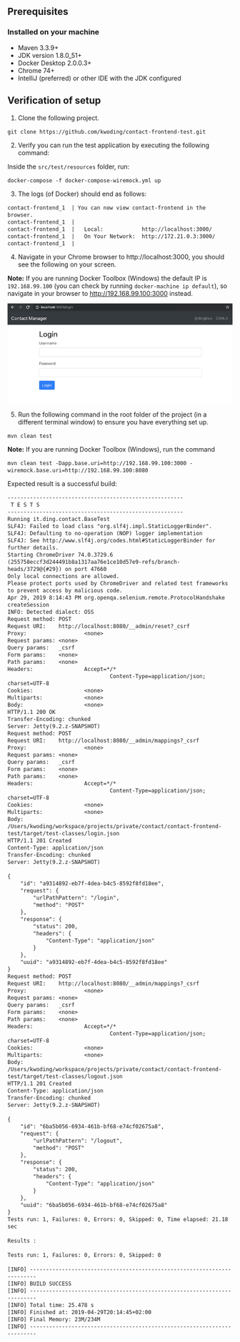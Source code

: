 ## Prerequisites

### Installed on your machine
- Maven 3.3.9+
- JDK version 1.8.0_51+
- Docker Desktop 2.0.0.3+
- Chrome 74+
- IntelliJ (preferred) or other IDE with the JDK configured

## Verification of setup

1. Clone the following project.
```
git clone https://github.com/kwoding/contact-frontend-test.git
```

2. Verify you can run the test application by executing the following command:

Inside the `src/test/resources` folder, run:
```
docker-compose -f docker-compose-wiremock.yml up
```

3. The logs (of Docker) should end as follows:
```
contact-frontend_1  | You can now view contact-frontend in the browser.
contact-frontend_1  | 
contact-frontend_1  |   Local:            http://localhost:3000/
contact-frontend_1  |   On Your Network:  http://172.21.0.3:3000/
contact-frontend_1  | 
```

4. Navigate in your Chrome browser to http://localhost:3000, you should see the following on your screen.

**Note:** If you are running Docker Toolbox (Windows) the default IP is `192.168.99.100` (you can check by running `docker-machine ip default`), so navigate in your browser to http://192.168.99.100:3000 instead.

![Login screen](./img/login_screen.png)

5. Run the following command in the root folder of the project (in a different terminal window) to ensure you have everything set up.

```
mvn clean test
```

**Note:** If you are running Docker Toolbox (Windows), run the command
```
mvn clean test -Dapp.base.uri=http://192.168.99.100:3000 -wiremock.base.uri=http://192.168.99.100:8080
```

Expected result is a successful build:
```
-------------------------------------------------------
 T E S T S
-------------------------------------------------------
Running it.ding.contact.BaseTest
SLF4J: Failed to load class "org.slf4j.impl.StaticLoggerBinder".
SLF4J: Defaulting to no-operation (NOP) logger implementation
SLF4J: See http://www.slf4j.org/codes.html#StaticLoggerBinder for further details.
Starting ChromeDriver 74.0.3729.6 (255758eccf3d244491b8a1317aa76e1ce10d57e9-refs/branch-heads/3729@{#29}) on port 47660
Only local connections are allowed.
Please protect ports used by ChromeDriver and related test frameworks to prevent access by malicious code.
Apr 29, 2019 8:14:43 PM org.openqa.selenium.remote.ProtocolHandshake createSession
INFO: Detected dialect: OSS
Request method: POST
Request URI:    http://localhost:8080/__admin/reset?_csrf
Proxy:                  <none>
Request params: <none>
Query params:   _csrf
Form params:    <none>
Path params:    <none>
Headers:                Accept=*/*
                                Content-Type=application/json; charset=UTF-8
Cookies:                <none>
Multiparts:             <none>
Body:                   <none>
HTTP/1.1 200 OK
Transfer-Encoding: chunked
Server: Jetty(9.2.z-SNAPSHOT)
Request method: POST
Request URI:    http://localhost:8080/__admin/mappings?_csrf
Proxy:                  <none>
Request params: <none>
Query params:   _csrf
Form params:    <none>
Path params:    <none>
Headers:                Accept=*/*
                                Content-Type=application/json; charset=UTF-8
Cookies:                <none>
Multiparts:             <none>
Body:
/Users/kwoding/workspace/projects/private/contact/contact-frontend-test/target/test-classes/login.json
HTTP/1.1 201 Created
Content-Type: application/json
Transfer-Encoding: chunked
Server: Jetty(9.2.z-SNAPSHOT)

{
    "id": "a9314892-eb7f-4dea-b4c5-8592f8fd18ee",
    "request": {
        "urlPathPattern": "/login",
        "method": "POST"
    },
    "response": {
        "status": 200,
        "headers": {
            "Content-Type": "application/json"
        }
    },
    "uuid": "a9314892-eb7f-4dea-b4c5-8592f8fd18ee"
}
Request method: POST
Request URI:    http://localhost:8080/__admin/mappings?_csrf
Proxy:                  <none>
Request params: <none>
Query params:   _csrf
Form params:    <none>
Path params:    <none>
Headers:                Accept=*/*
                                Content-Type=application/json; charset=UTF-8
Cookies:                <none>
Multiparts:             <none>
Body:
/Users/kwoding/workspace/projects/private/contact/contact-frontend-test/target/test-classes/logout.json
HTTP/1.1 201 Created
Content-Type: application/json
Transfer-Encoding: chunked
Server: Jetty(9.2.z-SNAPSHOT)

{
    "id": "6ba5b056-6934-461b-bf68-e74cf02675a8",
    "request": {
        "urlPathPattern": "/logout",
        "method": "POST"
    },
    "response": {
        "status": 200,
        "headers": {
            "Content-Type": "application/json"
        }
    },
    "uuid": "6ba5b056-6934-461b-bf68-e74cf02675a8"
}
Tests run: 1, Failures: 0, Errors: 0, Skipped: 0, Time elapsed: 21.18 sec

Results :

Tests run: 1, Failures: 0, Errors: 0, Skipped: 0

[INFO] ------------------------------------------------------------------------
[INFO] BUILD SUCCESS
[INFO] ------------------------------------------------------------------------
[INFO] Total time: 25.478 s
[INFO] Finished at: 2019-04-29T20:14:45+02:00
[INFO] Final Memory: 23M/234M
[INFO] ------------------------------------------------------------------------
```
